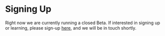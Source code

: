 # Signing Up

Right now we are currently running a closed Beta. If interested in signing up or learning, please sign-up [here](https://docs.google.com/forms/d/e/1FAIpQLSfShTDuihjMIaiJpNwxxWXSxCTGxIuDusdXO89VxDpwRem3UQ/viewform?usp=pp\_url\&entry.810055=Yes), and we will be in touch shortly.&#x20;
